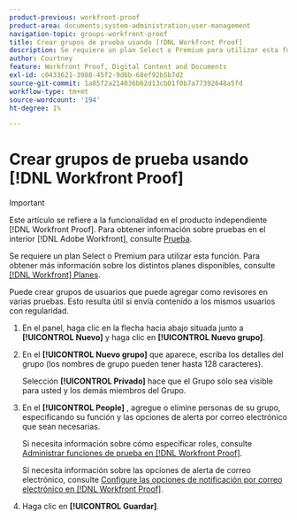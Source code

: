 ```yaml
---
product-previous: workfront-proof
product-area: documents;system-administration;user-management
navigation-topic: groups-workfront-proof
title: Crear grupos de prueba usando [!DNL Workfront Proof]
description: Se requiere un plan Select o Premium para utilizar esta función. Para obtener más información sobre los distintos planes disponibles, consulte Planes de Workfront.
author: Courtney
feature: Workfront Proof, Digital Content and Documents
exl-id: c0433621-3988-45f2-9d6b-68ef92b5b7d2
source-git-commit: 1a85f2a214036b62d13cb01f0b7a77392648a5fd
workflow-type: tm+mt
source-wordcount: '194'
ht-degree: 1%

---
```


# Crear grupos de prueba usando [!DNL Workfront Proof]

>[!IMPORTANT]
>
>Este artículo se refiere a la funcionalidad en el producto independiente [!DNL Workfront Proof]. Para obtener información sobre pruebas en el interior [!DNL Adobe Workfront], consulte [Prueba](../../../review-and-approve-work/proofing/proofing.md).

Se requiere un plan Select o Premium para utilizar esta función. Para obtener más información sobre los distintos planes disponibles, consulte [[!DNL Workfront] Planes](https://www.workfront.com/plans).

Puede crear grupos de usuarios que puede agregar como revisores en varias pruebas. Esto resulta útil si envía contenido a los mismos usuarios con regularidad.

1. En el panel, haga clic en la flecha hacia abajo situada junto a **[!UICONTROL Nuevo]** y haga clic en **[!UICONTROL Nuevo grupo]**.

1. En el **[!UICONTROL Nuevo grupo]** que aparece, escriba los detalles del grupo (los nombres de grupo pueden tener hasta 128 caracteres).

   Selección **[!UICONTROL Privado]** hace que el Grupo sólo sea visible para usted y los demás miembros del Grupo.

1. En el **[!UICONTROL People]** , agregue o elimine personas de su grupo, especificando su función y las opciones de alerta por correo electrónico que sean necesarias.

   Si necesita información sobre cómo especificar roles, consulte [Administrar funciones de prueba en [!DNL Workfront Proof]](../../../workfront-proof/wp-work-proofsfiles/share-proofs-and-files/manage-proof-roles.md).

   Si necesita información sobre las opciones de alerta de correo electrónico, consulte [Configure las opciones de notificación por correo electrónico en [!DNL Workfront Proof]](../../../workfront-proof/wp-emailsntfctns/email-alerts/config-email-notification-settings-wp.md).

1. Haga clic en **[!UICONTROL Guardar]**.
